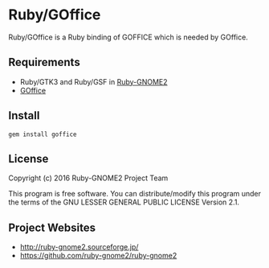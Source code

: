 # Ruby/GOffice

Ruby/GOffice is a Ruby binding of GOFFICE which is needed by GOffice.

## Requirements

* Ruby/GTK3 and Ruby/GSF in
  [Ruby-GNOME2](http://ruby-gnome2.sourceforge.jp/)
* [GOffice](https://developer.gnome.org/goffice/)

## Install

    gem install goffice

## License

Copyright (c) 2016 Ruby-GNOME2 Project Team

This program is free software. You can distribute/modify this program
under the terms of the GNU LESSER GENERAL PUBLIC LICENSE Version 2.1.

## Project Websites

*   http://ruby-gnome2.sourceforge.jp/
*   https://github.com/ruby-gnome2/ruby-gnome2
